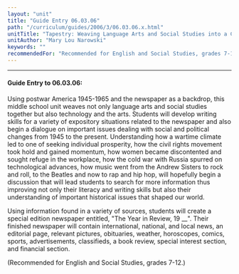 ```yaml
---
layout: "unit"
title: "Guide Entry 06.03.06"
path: "/curriculum/guides/2006/3/06.03.06.x.html"
unitTitle: "Tapestry: Weaving Language Arts and Social Studies into a Cohesive Whole"
unitAuthor: "Mary Lou Narowski"
keywords: ""
recommendedFor: "Recommended for English and Social Studies, grades 7-12."
---
```

<body>
<hr/>
<h4>
Guide Entry to 06.03.06:
</h4>
<p>
Using postwar America 1945-1965 and the newspaper as a backdrop, this middle school unit weaves not only language arts and social studies together but also technology and the arts. Students will develop writing skills for a variety of expository situations related to the newspaper and also begin a dialogue on important issues dealing with social and political changes from 1945 to the present. Understanding how a wartime climate led to one of seeking individual prosperity, how the civil rights movement took hold and gained momentum, how women became discontented and sought refuge in the workplace, how the cold war with Russia spurred on technological advances, how music went from the Andrew Sisters to rock and roll, to the Beatles and now to rap and hip hop, will hopefully begin a discussion that will lead students to search for more information thus improving not only their literacy and writing skills but also their understanding of important historical issues that shaped our world.
</p>
<p>
Using information found in a variety of sources, students will create a special edition newspaper entitled, "The Year in Review, 19 __". Their finished newspaper will contain international, national, and local news, an editorial page, relevant pictures, obituaries, weather, horoscopes, comics, sports, advertisements, classifieds, a book review, special interest section, and financial section.
</p>
<p>
(Recommended for English and Social Studies, grades 7-12.)
</p>
</body>